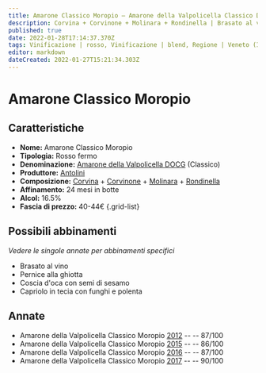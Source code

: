 ```yaml
---
title: Amarone Classico Moropio – Amarone della Valpolicella Classico DOCG – Antolini – Veneto (IT) – 40-44€ – 3★-4★
description: Corvina + Corvinone + Molinara + Rondinella | Brasato al vino – Pernice alla ghiotta – Coscia d'oca con semi di sesamo – Capriolo in tecia con funghi e polenta
published: true
date: 2022-01-28T17:14:37.370Z
tags: Vinificazione | rosso, Vinificazione | blend, Regione | Veneto (IT), Vinificazione | fermo, Prezzi | 40-44€, Vitigni | Corvina, Vitigni | Rondinella, Vitigni | Corvinone, Vitigni | Molinara, Valutazioni | 4 stelle, Alimento | manzo, Alimento | pernice, Alimento | oca, Alimento | capriolo, Aromatizzazione | al vino, Aromatizzazione | alla ghiotta, Aromatizzazione | al sesamo, Aromatizzazione | con funghi, Aromatizzazione | con polenta, Cottura | in tecia
editor: markdown
dateCreated: 2022-01-27T15:21:34.303Z
---
```


# Amarone Classico Moropio

## Caratteristiche
- **Nome:** <span class="nome">Amarone Classico Moropio</span>
- **Tipologia:** Rosso fermo
- **Denominazione:** <span class="denominazione">[Amarone della Valpolicella DOCG](/denominazioni/Italia/Veneto/DOCG/Amarone-della-Valpolicella) (Classico)</span>
- **Produttore:** <span class="cantina">[Antolini](/produttori/Italia/Veneto/Antolini)</span> 
- **Composizione:** [Corvina](/vitigni/Italia/bacca-nera/corvina) + [Corvinone](/vitigni/Italia/bacca-nera/corvinone) + [Molinara](/vitigni/Italia/bacca-nera/molinara) + [Rondinella](/vitigni/Italia/bacca-nera/rondinella)
- **Affinamento:** 24 mesi in botte
- **Alcol:** 16.5%
- **Fascia di prezzo:** 40-44€
{.grid-list}


## Possibili abbinamenti
*Vedere le singole annate per abbinamenti specifici*

- Brasato al vino
- Pernice alla ghiotta
- Coscia d'oca con semi di sesamo
- Capriolo in tecia con funghi e polenta

## Annate
- Amarone della Valpolicella Classico Moropio [2012](vini/Italia/Veneto/Antolini/Amarone-della-Valpolicella-Classico-Moropio/2012) -- <span class="star-3"></span> -- 87/100
- Amarone della Valpolicella Classico Moropio [2015](vini/Italia/Veneto/Antolini/Amarone-della-Valpolicella-Classico-Moropio/2015) -- <span class="star-3"></span> -- 86/100
- Amarone della Valpolicella Classico Moropio [2016](vini/Italia/Veneto/Antolini/Amarone-della-Valpolicella-Classico-Moropio/2016) -- <span class="star-3"></span> -- 87/100
- Amarone della Valpolicella Classico Moropio [2017](vini/Italia/Veneto/Antolini/Amarone-della-Valpolicella-Classico-Moropio/2017) -- <span class="star-4"></span> -- 90/100